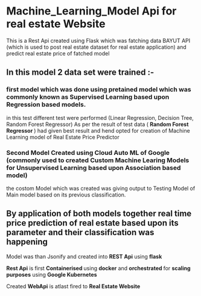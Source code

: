 <h1><strong>Machine_Learning_Model Api for real estate Website</strong></h1>

<p>This is a Rest Api created using Flask which was fatching data BAYUT API (which is used to post real estate dataset for real estate application) and predict real estate price of fatched model</p>

<h2><strong>In this model 2 data set were trained :-</strong></h2>

<h3><strong>first model </strong>which was done using pretained model which was commonly known as <strong>Supervised Learning </strong>based upon <strong>Regression based models.</strong></h3>

<p>in this test different test were performed (Linear Regression, Decision Tree, Random Forest Regressor) As per the result of test data ( <strong>Random Forest Regressor </strong>) had given best result and hend opted for creation of Machine Learning model of Real Estate Price Predictor</p>

<h3><strong>Second Model</strong> Created using <strong>Cloud Auto ML</strong> of Google (commonly used to created Custom Machine Learing Models for <strong>Unsupervised Learning</strong> based upon <strong>Association based model)</strong></h3>

<p>the costom Model which was created was giving output to Testing Model of Main model based on its previous classification.</p>

<h2><strong>By application of both models together real time price prediction of real estate based upon its parameter and their classification was happening</strong></h2>

<p>Model was than Jsonify and created into <strong>REST Api</strong> using <strong>flask</strong></p>

<p><strong>Rest Api</strong> is first <strong>Containerised </strong>using <strong>docker</strong> and <strong>orchestrated </strong>for <strong>scaling purposes</strong> using <strong>Google Kubernetes</strong></p>

<p>Created <strong>WebApi</strong> is atlast fired to <strong>Real Estate Website</strong></p>
